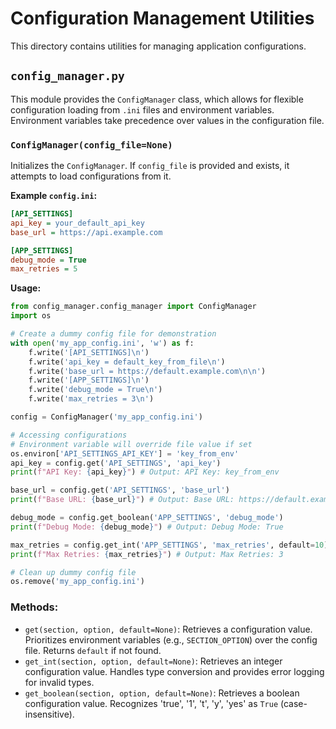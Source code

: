 
# Configuration Management Utilities

This directory contains utilities for managing application configurations.

## `config_manager.py`

This module provides the `ConfigManager` class, which allows for flexible configuration loading from `.ini` files and environment variables. Environment variables take precedence over values in the configuration file.

### `ConfigManager(config_file=None)`

Initializes the `ConfigManager`. If `config_file` is provided and exists, it attempts to load configurations from it.

**Example `config.ini`:**

```ini
[API_SETTINGS]
api_key = your_default_api_key
base_url = https://api.example.com

[APP_SETTINGS]
debug_mode = True
max_retries = 5
```

**Usage:**

```python
from config_manager.config_manager import ConfigManager
import os

# Create a dummy config file for demonstration
with open('my_app_config.ini', 'w') as f:
    f.write('[API_SETTINGS]\n')
    f.write('api_key = default_key_from_file\n')
    f.write('base_url = https://default.example.com\n\n')
    f.write('[APP_SETTINGS]\n')
    f.write('debug_mode = True\n')
    f.write('max_retries = 3\n')

config = ConfigManager('my_app_config.ini')

# Accessing configurations
# Environment variable will override file value if set
os.environ['API_SETTINGS_API_KEY'] = 'key_from_env'
api_key = config.get('API_SETTINGS', 'api_key')
print(f"API Key: {api_key}") # Output: API Key: key_from_env

base_url = config.get('API_SETTINGS', 'base_url')
print(f"Base URL: {base_url}") # Output: Base URL: https://default.example.com

debug_mode = config.get_boolean('APP_SETTINGS', 'debug_mode')
print(f"Debug Mode: {debug_mode}") # Output: Debug Mode: True

max_retries = config.get_int('APP_SETTINGS', 'max_retries', default=10)
print(f"Max Retries: {max_retries}") # Output: Max Retries: 3

# Clean up dummy config file
os.remove('my_app_config.ini')
```

### Methods:

- `get(section, option, default=None)`: Retrieves a configuration value. Prioritizes environment variables (e.g., `SECTION_OPTION`) over the config file. Returns `default` if not found.
- `get_int(section, option, default=None)`: Retrieves an integer configuration value. Handles type conversion and provides error logging for invalid types.
- `get_boolean(section, option, default=None)`: Retrieves a boolean configuration value. Recognizes 'true', '1', 't', 'y', 'yes' as `True` (case-insensitive).


